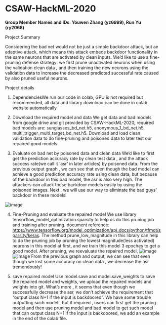# CSAW-HackML-2020

**Group Member Names and IDs: Youwen Zhang (yz6999), Run Yu (ry2068)**
 
 
Project Summary

Considering the bad net would not be just a simple backdoor attack, but an adaptive attack, which means this attack embeds backdoor functionality in the same neurons that are activated by clean inputs. We’d like to use a fine-pruning defense strategy: we first prune unactivated neurons when using the validation clean data , and then training the new neurons using the validation data to increase the decreased predicted successful rate caused by also pruned useful neurons.

Project details
1. DependenciesWe run our code in colab, GPU is not required but recommended, all data and library download can be done in colab website automatically

2. Download the required model and data 
We get data and bad models from google drive and git provided by CSAW-HackML-2020, required bad models are: sunglasses_bd_net.h5, anonymous_1_bd_net.h5, multi_trigger_multi_target_bd_net.h5.
Download and load clean validation data to do fine-pruning and poisoned data to later test our repaired good models.

3. Evaluate on bad net by poisoned data and clean data
We’d like to first get the prediction accuracy rate by clean test data , and the attack success rate(we call it ‘asr’ in later articles) by poisoned data. 
From the previous output graph , we can see that even though the bad model can achieve a good prediction accuracy rate using clean data, but because of the backdoor in this bad model, the asr is also very high. The attackers can attack these backdoor models easily by using the poisoned images. Next , we will use our way to eliminate the bad guys' backdoor in these models!

![image](https://user-images.githubusercontent.com/71746606/146822429-03fc73f8-02d9-49d9-93fb-d04ed31fa260.png)


4. Fine-Pruning and evaluate the repaired model
We use library tensorflow_model_optimization.sparsity to help us do this pruning job and training after pruning. document reference: https://www.tensorflow.org/model_optimization/api_docs/python/tfmot/sparsity/keras. The method prune_low_magnitude in this library can help to do the pruning job by pruning the lowest magnitude(less activated) neurons in this model at first, and we train this model 3 epoches to get a good model. 
After pruning, we reevaluate the repaired model, 
![image](https://user-images.githubusercontent.com/71746606/146822447-c0b92b31-8f04-4773-b4c1-9cdb53c66cd5.png)
![image](https://user-images.githubusercontent.com/71746606/146822454-c467fe05-06d9-4675-8137-fb1f670b5580.png)
 From the previous graph and output, we can see that even though we lost some accuracy on clean data , we decrease the asr tremendously! 

5. save repaired model 
Use model.save and model.save_weights to save the repaired model and weights, we upload the repaired models and weights into git. What’s more , it seems that even though we successfully decrease the asr, we don’t achieve the requirement that “output class N+1 if the input is backdoored”. We have some trouble outputting such model , but if required , users can first get the pruning model and then use pruning model and bad model to get such model that can output class  N+1 if the input is backdoored, we add an example in the end of the colab file.

